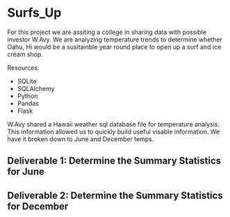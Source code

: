# Surfs_Up
For this project we are assiting a college in sharing data with possible investor W.Avy. We are analyzing temperature trends to determine whether Oahu, Hi would be a susitainble year round place to open up a surf and ice cream shop. 

Resources:
* SQLite
* SQLAlchemy
* Python
* Pandas
* Flask

W.Avy shared a Hawaii weather sql database file for temperature analysis. This information allowed us to quickly build useful visable information. We have it broken down to June and December temps.

## Deliverable 1: Determine the Summary Statistics for June 




## Deliverable 2: Determine the Summary Statistics for December
